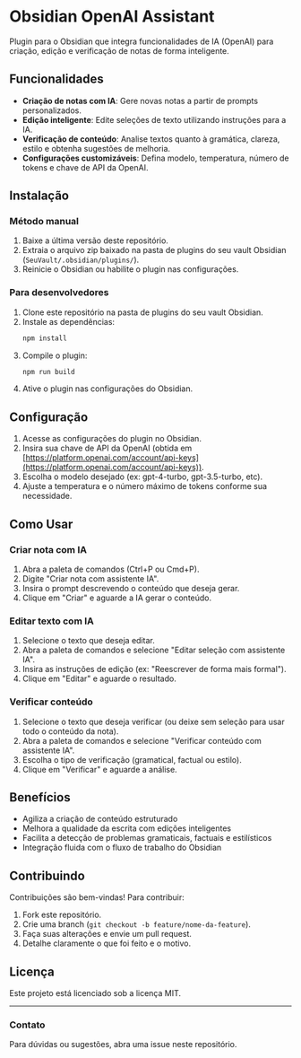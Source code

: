 # Obsidian OpenAI Assistant

Plugin para o Obsidian que integra funcionalidades de IA (OpenAI) para criação, edição e verificação de notas de forma inteligente.

## Funcionalidades

- **Criação de notas com IA**: Gere novas notas a partir de prompts personalizados.
- **Edição inteligente**: Edite seleções de texto utilizando instruções para a IA.
- **Verificação de conteúdo**: Analise textos quanto à gramática, clareza, estilo e obtenha sugestões de melhoria.
- **Configurações customizáveis**: Defina modelo, temperatura, número de tokens e chave de API da OpenAI.

## Instalação

### Método manual

1. Baixe a última versão deste repositório.
2. Extraia o arquivo zip baixado na pasta de plugins do seu vault Obsidian (`SeuVault/.obsidian/plugins/`).
3. Reinicie o Obsidian ou habilite o plugin nas configurações.

### Para desenvolvedores

1. Clone este repositório na pasta de plugins do seu vault Obsidian.
2. Instale as dependências:
   ```bash
   npm install
   ```
3. Compile o plugin:
   ```bash
   npm run build
   ```
4. Ative o plugin nas configurações do Obsidian.

## Configuração

1. Acesse as configurações do plugin no Obsidian.
2. Insira sua chave de API da OpenAI (obtida em [https://platform.openai.com/account/api-keys](https://platform.openai.com/account/api-keys)).
3. Escolha o modelo desejado (ex: gpt-4-turbo, gpt-3.5-turbo, etc).
4. Ajuste a temperatura e o número máximo de tokens conforme sua necessidade.

## Como Usar

### Criar nota com IA

1. Abra a paleta de comandos (Ctrl+P ou Cmd+P).
2. Digite "Criar nota com assistente IA".
3. Insira o prompt descrevendo o conteúdo que deseja gerar.
4. Clique em "Criar" e aguarde a IA gerar o conteúdo.

### Editar texto com IA

1. Selecione o texto que deseja editar.
2. Abra a paleta de comandos e selecione "Editar seleção com assistente IA".
3. Insira as instruções de edição (ex: "Reescrever de forma mais formal").
4. Clique em "Editar" e aguarde o resultado.

### Verificar conteúdo

1. Selecione o texto que deseja verificar (ou deixe sem seleção para usar todo o conteúdo da nota).
2. Abra a paleta de comandos e selecione "Verificar conteúdo com assistente IA".
3. Escolha o tipo de verificação (gramatical, factual ou estilo).
4. Clique em "Verificar" e aguarde a análise.

## Benefícios

- Agiliza a criação de conteúdo estruturado
- Melhora a qualidade da escrita com edições inteligentes
- Facilita a detecção de problemas gramaticais, factuais e estilísticos
- Integração fluida com o fluxo de trabalho do Obsidian

## Contribuindo

Contribuições são bem-vindas! Para contribuir:

1. Fork este repositório.
2. Crie uma branch (`git checkout -b feature/nome-da-feature`).
3. Faça suas alterações e envie um pull request.
4. Detalhe claramente o que foi feito e o motivo.

## Licença

Este projeto está licenciado sob a licença MIT.

---

### Contato

Para dúvidas ou sugestões, abra uma issue neste repositório.